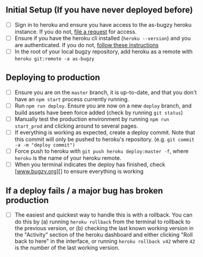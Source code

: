 ## Initial Setup (If you have never deployed before)

- [ ] Sign in to heroku and ensure you have access to the as-bugzy heroku instance. If you do not, [file a request][new-issue] for access.
- [ ] Ensure if you have the heroku cli installed (`heroku --version`) and you are authenticated. If you do not, [follow these instructions][heroku-instructions]
- [ ] In the root of your local bugzy repository, add heroku as a remote with `heroku git:remote -a as-bugzy`

## Deploying to production

- [ ] Ensure you are on the `master` branch, it is up-to-date, and that you don't have an `npm start` process currently running.
- [ ] Run `npm run deploy`. Ensure you are now on a new `deploy` branch, and build assets have been force added (check by running `git status`)
- [ ] Manually test the production environment by running `npm run start_prod` and clicking around to several pages.
- [ ] If everything is working as expected, create a deploy commit. Note that this commit will only be pushed to heroku's repository. (e.g. `git commit -a -m "deploy commit")`
- [ ] Force push to heroku with `git push heroku deploy:master -f`, where `heroku` is the name of your heroku remote.
- [ ] When you terminal indicates the deploy has finished, check [www.bugzy.org][] to ensure everything is working

## If a deploy fails / a major bug has broken production

- [ ] The easiest and quickest way to handle this is with a rollback. You can do this by (a) running `heroku rollback` from the terminal to rollback to the previous version, or (b) checking the last known working version in the "Activity" section of the heroku dashboard and either clicking "Roll back to here" in the interface, or running `heroku rollback v42` where `42` is the number of the last working version.

[heroku-instructions]: https://devcenter.heroku.com/articles/heroku-cli
[new-issue]: https://github.com/mozilla/bugzy/issues/new/choose
[www.bugzy.org]: https://www.bugzy.org
